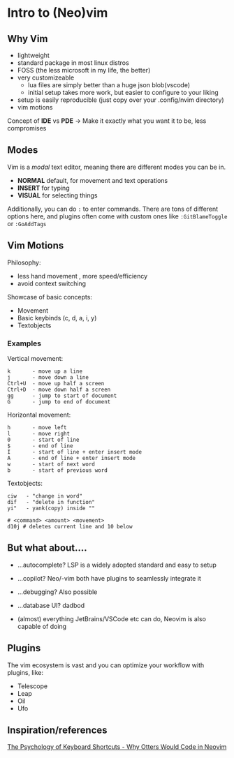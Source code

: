 # Intro to (Neo)vim

## Why Vim

- lightweight
- standard package in most linux distros
- FOSS (the less microsoft in my life, the better)
- very customizeable
  - lua files are simply better than a huge json blob(vscode)
  - initial setup takes more work, but easier to configure to your liking
- setup is easily reproducible (just copy over your .config/nvim directory)
- vim motions

Concept of **IDE** vs **PDE**
-> Make it exactly what you want it to be, less compromises

## Modes

Vim is a *modal* text editor, meaning there are different modes you can be in.

- **NORMAL** default, for movement and text operations
- **INSERT** for typing
- **VISUAL** for selecting things

Additionally, you can do `:` to enter commands.  There are tons of different options here, and plugins often come with custom ones like `:GitBlameToggle` or `:GoAddTags`

## Vim Motions

Philosophy:
- less hand movement , more speed/efficiency
- avoid context switching

Showcase of basic concepts:

- Movement
- Basic keybinds (c, d, a, i, y)
- Textobjects

### Examples

Vertical movement:
```
k       - move up a line
j       - move down a line
Ctrl+U  - move up half a screen
Ctrl+D  - move down half a screen
gg      - jump to start of document
G       - jump to end of document
```

Horizontal movement:
```
h       - move left
l       - move right
0       - start of line
$       - end of line
I       - start of line + enter insert mode
A       - end of line + enter insert mode
w       - start of next word
b       - start of previous word
```

Textobjects:
```
ciw   - "change in word"
dif   - "delete in function"
yi"   - yank(copy) inside ""
```

```
# <command> <amount> <movement>
d10j # deletes current line and 10 below

```

## But what about....

- ...autocomplete? LSP is a widely adopted standard and easy to setup

- ...copilot? Neo/-vim both have plugins to seamlessly integrate it

- ...debugging? Also possible

- ...database UI? dadbod

- (almost) everything JetBrains/VSCode etc can do, Neovim is also capable of doing

## Plugins

The vim ecosystem is vast and you can optimize your workflow with plugins, like:

- Telescope
- Leap
- Oil
- Ufo

## Inspiration/references

[The Psychology of Keyboard Shortcuts - Why Otters Would Code in Neovim](https://www.youtube.com/watch?v=fbg7lsZjxew)
